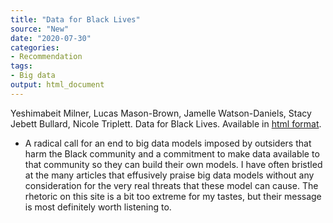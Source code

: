 ```yaml
---
title: "Data for Black Lives"
source: "New"
date: "2020-07-30"
categories:
- Recommendation
tags:
- Big data
output: html_document
---
```


Yeshimabeit Milner, Lucas Mason-Brown, Jamelle Watson-Daniels, Stacy Jebett Bullard, Nicole Triplett. Data for Black Lives. Available in [html format](http://d4bl.org/).

<!---More--->

+ A radical call for an end to big data models imposed by outsiders that harm the Black community and a commitment to make data available to that community so they can build their own models. I have often bristled at the many articles that effusively praise big data models without any consideration for the very real threats that these model can cause. The rhetoric on this site is a bit too extreme for my tastes, but their message is most definitely worth listening to.
